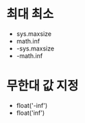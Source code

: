 # 최대 최소

- sys.maxsize
- math.inf
- -sys.maxsize
- -math.inf



# 무한대 값 지정

- float('-inf')
- float('inf')